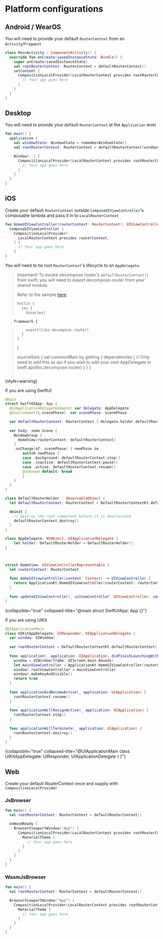 # Platform configurations

## Android / WearOS

You will need to provide your default `RouterContext` from an `Activity`/`Fragment`

```kotlin
class MainActivity : ComponentActivity() {
  override fun onCreate(savedInstanceState: Bundle?) {
    super.onCreate(savedInstanceState)
    val rootRouterContext: RouterContext = defaultRouterContext()
    setContent {
      CompositionLocalProvider(LocalRouterContext provides rootRouterContext) {
        // Your app goes here
      }
    }
  }
}
```

## Desktop

You will need to provide your default `RouterContext` at the `Application` level

```kotlin
fun main() {
  application {
    val windowState: WindowState = rememberWindowState()
    val rootRouterContext: RouterContext = defaultRouterContext(windowState = windowState)

    Window(..) {
      CompositionLocalProvider(LocalRouterContext provides rootRouterContext) {
        // Your app goes here
      }
    }
  }
}
```

## iOS

Create your default `RouterContext` outside `ComposeUIViewController`'s composable lambda and pass it in to `LocalRouterContext`

```kotlin
fun HomeUIViewController(routerContext: RouterContext): UIViewController =
  ComposeUIViewController {
    CompositionLocalProvider(
      LocalRouterContext provides routerContext,
    ) {
      // Your app goes here
    }
}
```

You will need to tie root `RouterContext`'s lifecycle to an `AppDelegate`.

> Important!
> To invoke decompose router's `defaultRouterContext()` from swift, you will need to export decompose-router from your shared module.
> 
> Refer to the sample [here](https://github.com/xxfast/Decompose-Router/blob/main/app/build.gradle.kts)
> ```kotlin
> kotlin {
>   ios {
>     binaries{
        framework {
>         export(libs.decompose.router)
>       }
>     }
>   }
> 
>   sourceSets {
>       val commonMain by getting {
>           dependencies {
>           // Only need to add this as api if you wish to add your own AppDelegate in swift
>           api(libs.decompose.router)
>       }
>   }
> }
> ```
{style=warning}

If you are using SwiftUI
```Swift
@main
struct SwiftUIApp: App {
  @UIApplicationDelegateAdaptor var delegate: AppDelegate
  @Environment(\.scenePhase)  var scenePhase: ScenePhase

  var defaultRouterContext: RouterContext { delegate.holder.defaultRouterContext }
  
  var body: some Scene {
    WindowGroup {
      HomeView(routerContext: defaultRouterContext)
    }
    .onChange(of: scenePhase) { newPhase in
        switch newPhase {
        case .background: defaultRouterContext.stop()
        case .inactive: defaultRouterContext.pause()
        case .active: defaultRouterContext.resume()
        @unknown default: break
        }
    }
  }
}

class DefaultRouterHolder : ObservableObject {
  let defaultRouterContext: RouterContext = DefaultRouterContextKt.defaultRouterContext()

  deinit {
    // Destroy the root component before it is deallocated
    defaultRouterContext.destroy()
  }
}

class AppDelegate: NSObject, UIApplicationDelegate {
    let holder: DefaultRouterHolder = DefaultRouterHolder()
}



struct HomeView: UIViewControllerRepresentable {
  let routerContext: RouterContext
  
  func makeUIViewController(context: Context) -> UIViewController {
    return ApplicationKt.HomeUIViewController(routerContext: routerContext)
  }
  
  func updateUIViewController(_ uiViewController: UIViewController, context: Context) {}
}

```
{collapsible="true" collapsed-title="@main struct SwiftUIApp: App {}"}

If you are using UIKit
```Swift
@UIApplicationMain
class UIKitAppDelegate: UIResponder, UIApplicationDelegate {
  var window: UIWindow?
  
  var rootRouterContext = DefaultRouterContextKt.defaultRouterContext()
  
  func application(_ application: UIApplication, didFinishLaunchingWithOptions launchOptions: [UIApplication.LaunchOptionsKey: Any]?) -> Bool {
    window = UIWindow(frame: UIScreen.main.bounds)
    let mainViewController = ApplicationKt.HomeUIViewController(routerContext: rootRouterContext)
    window?.rootViewController = mainViewController
    window?.makeKeyAndVisible()
    return true
  }
  
  func applicationDidBecomeActive(_ application: UIApplication) {
    rootRouterContext.resume()
  }
  
  func applicationWillResignActive(_ application: UIApplication) {
    rootRouterContext.stop()
  }
  
  func applicationWillTerminate(_ application: UIApplication) {
    rootRouterContext.destroy()
  }
}
```
{collapsible="true" collapsed-title="@UIApplicationMain class UIKitAppDelegate: UIResponder, UIApplicationDelegate { }"}

## Web
Create your default RouterContext once and supply with `CompositionLocalProvider` 

### JsBrowser
```kotlin
fun main() {
  val rootRouterContext: RouterContext = defaultRouterContext()

  onWasmReady {
    BrowserViewportWindow("App") {
      CompositionLocalProvider(LocalRouterContext provides rootRouterContext) {
        MaterialTheme {
          // Your app goes here
        }
      }
    }
  }
}
```

### WasmJsBrowser
```kotlin
fun main() {
  val rootRouterContext: RouterContext = defaultRouterContext()

  BrowserViewportWindow("App") {
    CompositionLocalProvider(LocalRouterContext provides rootRouterContext) {
      MaterialTheme {
        // Your app goes here
      }
    }
  }
}
```

